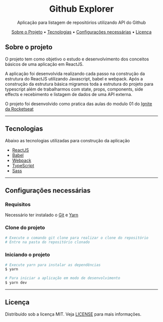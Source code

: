 <h1 align="center">
    Github Explorer
</h1>
<p align="center">Aplicação para listagem de repositórios utilizando API do Github</p>


<p align="center">
 <a href="#sobre-o-projeto">Sobre o Projeto</a> •
 <a href="#tecnologias">Tecnologias</a> •
 <a href="#configurações-necessárias">Configurações necessárias</a> •
 <a href="#licença">Licença</a>
</p>

## Sobre o projeto

O projeto tem como objetivo o estudo e desenvolvimento dos conceitos básicos de uma aplicação em ReactJS.

A aplicação foi desenvolvida realizando cada passo na construção da estrutura do ReactJS utilizando Javascript, babel e webpack. Após a construção da estrutura básica migramos toda a estrutura do projeto para typescript além de trabalharmos com state, props, components, side effects e recebimento e listagem de dados de uma API externa.

O projeto foi desenvolvido como pratica das aulas do modulo 01 do [Ignite da Rocketseat](https://rocketseat.com.br/)

---

## Tecnologias

Abaixo as tecnologias utilizadas para construção da aplicação

- [ReactJS](https://reactjs.org/)
- [Babel](https://babeljs.io/)
- [Webpack](https://webpack.js.org/)
- [TypeScript](https://www.typescriptlang.org/)
- [Sass](https://sass-lang.com/)

---

## Configurações necessárias

### **Requisitos**

Necessário ter instalado o [Git](https://git-scm.com/) e [Yarn](https://classic.yarnpkg.com)


### **Clone do projeto**

```bash
# Execute o comando git clone para realizar o clone do repositório
# Entre na pasta do repositório clonado
```

### **Iniciando o projeto**

```bash
# Execute yarn para instalar as dependências
$ yarn

# Para iniciar a aplicação em modo de desenvolvimento
$ yarn dev

```

---

## Licença

Distribuído sob a licença MIT. Veja [LICENSE](LICENSE) para mais informações.
